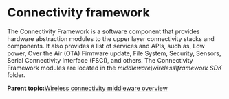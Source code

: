 # Connectivity framework

The Connectivity Framework is a software component that provides hardware abstraction modules to the upper layer connectivity stacks and components. It also provides a list of services and APIs, such as, Low power, Over the Air \(OTA\) Firmware update, File System, Security, Sensors, Serial Connectivity Interface \(FSCI\), and others. The Connectivity Framework modules are located in the *middleware\\wireless\\framework SDK* folder.

**Parent topic:**[Wireless connectivity middleware overview](../topics/wireless_connectivity_middleware_overview.md)

